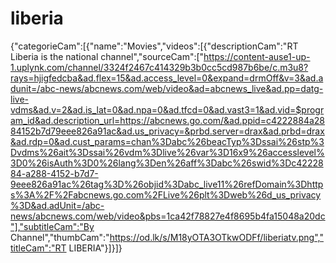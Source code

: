 # liberia
{"categorieCam":[{"name":"Movies","videos":[{"descriptionCam":"RT Liberia is the national channel","sourceCam":["https://content-ause1-up-1.uplynk.com/channel/3324f2467c414329b3b0cc5cd987b6be/c.m3u8?rays=hjigfedcba&ad.flex=15&ad.access_level=0&expand=drmOff&v=3&ad.adunit=/abc-news/abcnews.com/web/video&ad=abcnews_live&ad.pp=datg-live-vdms&ad.v=2&ad.is_lat=0&ad.npa=0&ad.tfcd=0&ad.vast3=1&ad.vid=$program_id&ad.description_url=https://abcnews.go.com/&ad.ppid=c4222884a2884152b7d79eee826a91ac&ad.us_privacy=&prbd.server=drax&ad.prbd=drax&ad.rdp=0&ad.cust_params=chan%3Dabc%26beacTyp%3Dssai%26stp%3Dvdms%26ait%3Dssai%26vdm%3Dlive%26var%3D16x9%26accesslevel%3D0%26isAuth%3D0%26lang%3Den%26aff%3Dabc%26swid%3Dc4222884-a288-4152-b7d7-9eee826a91ac%26tag%3D%26objid%3Dabc_live11%26refDomain%3Dhttps%3A%2F%2Fabcnews.go.com%2FLive%26plt%3Dweb%26d_us_privacy%3D&ad.adUnit=/abc-news/abcnews.com/web/video&pbs=1ca42f78827e4f8695b4fa15048a20dc"],"subtitleCam":"By Channel","thumbCam":"https://od.lk/s/M18yOTA3OTkwODFf/liberiatv.png","titleCam":"RT LIBERIA"}]}]}

